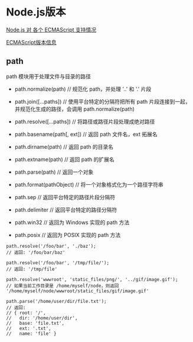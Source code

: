 # Node.js版本

[Node.js 对 各个 ECMAScript 支持情况](https://node.green/)

[ECMAScript版本信息](/JS%E4%B8%93%E9%A2%98/ECMAScript.md)
## path

path 模块用于处理文件与目录的路径

- path.normalize(path) // 规范化 path，并处理 '..' 和 '.' 片段
- path.join([...paths]) // 使用平台特定的分隔符把所有 path 片段连接到一起，并规范化生成的路径，会调用 path.normalize(path)
- path.resolve([...paths]) // 将路径或路径片段处理成绝对路径
- path.basename(path[, ext]) // 返回 path 文件名，ext 拓展名
- path.dirname(path) // 返回 path 的目录名
- path.extname(path) // 返回 path 的扩展名

- path.parse(path) // 返回一个对象
- path.format(pathObject) // 将一个对象格式化为一个路径字符串

- path.sep // 返回平台特定的路径片段分隔符
- path.delimiter // 返回平台特定的路径分隔符
- path.win32 // 返回为 Windows 实现的 path 方法
- path.posix // 返回为 POSIX 实现的 path 方法

```node
path.resolve('/foo/bar', './baz');
// 返回: '/foo/bar/baz'

path.resolve('/foo/bar', '/tmp/file/');
// 返回: '/tmp/file'

path.resolve('wwwroot', 'static_files/png/', '../gif/image.gif');
// 如果当前工作目录是 /home/myself/node，则返回 '/home/myself/node/wwwroot/static_files/gif/image.gif'

path.parse('/home/user/dir/file.txt');
// 返回:
// { root: '/',
//   dir: '/home/user/dir',
//   base: 'file.txt',
//   ext: '.txt',
//   name: 'file' }
```
